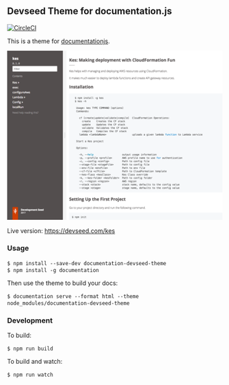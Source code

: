 ## Devseed Theme for documentation.js

[![CircleCI](https://circleci.com/gh/developmentseed/documentation-devseed-theme.svg?style=svg)](https://circleci.com/gh/developmentseed/documentation-devseed-theme)

This is a theme for [documentationjs](https://github.com/documentationjs/documentation).

![screenshot](screenshot.png)

Live version: https://devseed.com/kes

### Usage

```
$ npm install --save-dev documentation-devseed-theme
$ npm install -g documentation
```

Then use the theme to build your docs:

    $ documentation serve --format html --theme node_modules/documentation-devseed-theme

### Development

To build:

    $ npm run build

To build and watch:

    $ npm run watch

